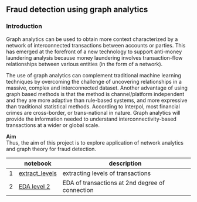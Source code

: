 ## Fraud detection using graph analytics

### Introduction
Graph analytics can be used to obtain more context characterized by a network of interconnected transactions between accounts or parties. This has emerged at the forefront of a new technology to support anti-money laundering analysis because money laundering involves transaction-flow relationships between various entities (in the form of a network).

The use of graph analytics can complement traditional machine learning techniques by overcoming the challenge of uncovering relationships in a massive, complex and interconnected dataset. Another advantage of using graph based methods is that the method is channel/platform independent and they are more adaptive than rule-based systems, and more expressive than traditional statistical methods. According to Interpol, most financial crimes are cross-border, or trans-national in nature. Graph analytics will provide the information needed to understand interconnectivity-based transactions at a wider or global scale. 

**Aim**
<br> Thus, the aim of this project is to explore application of network analytics and graph theory for fraud detection. 



|   | notebook                      | description                    |
|---|-------------------------------|--------------------------------|
| 1 | [extract_levels](https://github.com/doscsy12/ADI_projects/blob/main/AML/extract_levels.ipynb) | extracting levels of transactions |
| 2 | [EDA level 2](https://github.com/doscsy12/ADI_projects/blob/main/AML/EDA_level_2.ipynb)| EDA of transactions at 2nd degree of connection |
